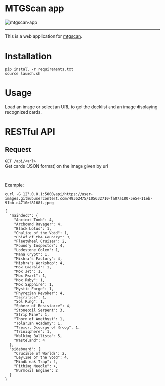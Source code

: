 # MTGScan app
![mtgscan-app](https://user-images.githubusercontent.com/49362475/122680781-46cb8a80-d1f1-11eb-9e6c-9cef075da3f5.png)

---

This is a web application for [mtgscan](https://github.com/fortierq/mtgscan).
# Installation

```
pip install -r requirements.txt  
source launch.sh
```

# Usage

Load an image or select an URL to get the decklist and an image displaying recognized cards.

# RESTful API

## Request

`GET /api/<url>`  
Get cards (JSON format) on the image given by url

<br>

Example:
```
curl -G 127.0.0.1:5000/api/https://user-images.githubusercontent.com/49362475/105632710-fa07a180-5e54-11eb-91bb-c4710ef8168f.jpeg
```

```
{
  "maindeck": {
    "Ancient Tomb": 4, 
    "Arcbound Ravager": 4, 
    "Black Lotus": 1, 
    "Chalice of the Void": 1, 
    "Chief of the Foundry": 3, 
    "Fleetwheel Cruiser": 2, 
    "Foundry Inspector": 4, 
    "Lodestone Golem": 1, 
    "Mana Crypt": 1, 
    "Mishra's Factory": 4, 
    "Mishra's Workshop": 4, 
    "Mox Emerald": 1, 
    "Mox Jet": 1, 
    "Mox Pearl": 1, 
    "Mox Ruby": 1, 
    "Mox Sapphire": 1, 
    "Mystic Forge": 1, 
    "Phyrexian Revoker": 4, 
    "Sacrifice": 1, 
    "Sol Ring": 1, 
    "Sphere of Resistance": 4, 
    "Stonecoil Serpent": 3, 
    "Strip Mine": 1, 
    "Thorn of Amethyst": 1, 
    "Tolarian Academy": 1, 
    "Traxos, Scourge of Kroog": 1, 
    "Trinisphere": 1, 
    "Walking Ballista": 5, 
    "Wasteland": 4
  }, 
  "sideboard": {
    "Crucible of Worlds": 2, 
    "Leyline of the Void": 4, 
    "Mindbreak Trap": 3, 
    "Pithing Needle": 4, 
    "Wurmcoil Engine": 2
  }
}
```
